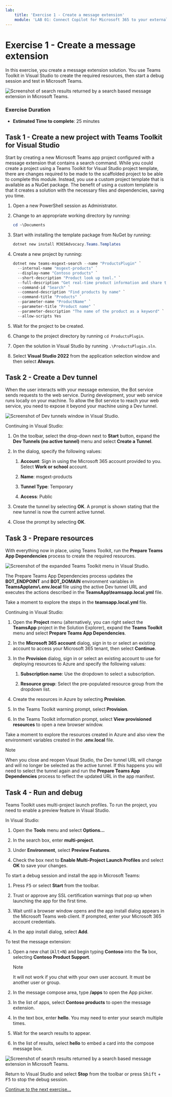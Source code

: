 ```yaml
---
lab:
    title: 'Exercise 1 - Create a message extension'
    module: 'LAB 01: Connect Copilot for Microsoft 365 to your external data in real-time with message extension plugins built with .NET and Visual Studio'
---
```


# Exercise 1 - Create a message extension

In this exercise, you create a message extension solution. You use Teams Toolkit in Visual Studio to create the required resources, then start a debug session and test in Microsoft Teams.

![Screenshot of search results returned by a search based message extension in Microsoft Teams.](../media/1-search-results.png)

### Exercise Duration

  - **Estimated Time to complete**: 25 minutes

## Task 1 - Create a new project with Teams Toolkit for Visual Studio

Start by creating a new Microsoft Teams app project configured with a message extension that contains a search command. While you could create a project using a Teams Toolkit for Visual Studio project template, there are changes required to be made to the scaffolded project to be able to complete this module. Instead, you use a custom project template that is available as a NuGet package. The benefit of using a custom template is that it creates a solution with the necessary files and dependencies, saving you time.

1. Open a new PowerShell session as Administrator.

1. Change to an appropriate working directory by running:

    ```Powershell
    cd ~\Documents
    ```

1. Start with installing the template package from NuGet by running:

    ```PowerShell
    dotnet new install M365Advocacy.Teams.Templates
    ```

1. Create a new project by running:

    ```PowerShell
    dotnet new teams-msgext-search --name "ProductsPlugin" `
      --internal-name "msgext-products" `
      --display-name "Contoso products" `
      --short-description "Product look up tool." `
      --full-description "Get real-time product information and share them in a conversation." `
      --command-id "Search" `
      --command-description "Find products by name" `
      --command-title "Products" `
      --parameter-name "ProductName" `
      --parameter-title "Product name" `
      --parameter-description "The name of the product as a keyword" `
      --allow-scripts Yes
    ```

1. Wait for the project to be created.

1. Change to the project directory by running `cd ProductsPlugin`.

1. Open the solution in Visual Studio by running `.\ProductsPlugin.sln`.

1. Select **Visual Studio 2022** from the application selection window and then select **Always**.

## Task 2 - Create a Dev tunnel

When the user interacts with your message extension, the Bot service sends requests to the web service. During development, your web service runs locally on your machine. To allow the Bot service to reach your web service, you need to expose it beyond your machine using a Dev tunnel.

![Screenshot of Dev tunnels window in Visual Studio.](../media/14-select-dev-tunnel.png)

Continuing in Visual Studio:

1. On the toolbar, select the drop-down next to **Start** button, expand the **Dev Tunnels (no active tunnel)** menu and select **Create a Tunnel**.

1. In the dialog, specify the following values:

    1. **Account**: Sign in using the Microsoft 365 account provided to you. Select **Work or school** account.

    1. **Name**: msgext-products

    1. **Tunnel Type**: Temporary

    1. **Access**: Public

1. Create the tunnel by selecting **OK**. A prompt is shown stating that the new tunnel is now the current active tunnel.

1. Close the prompt by selecting **OK**.

## Task 3 - Prepare resources

With everything now in place, using Teams Toolkit, run the **Prepare Teams App Dependencies** process to create the required resources.

![Screenshot of the expanded Teams Toolkit menu in Visual Studio.](../media/15-prepare-teams-app-dependencies.png)

The Prepare Teams App Dependencies process updates the **BOT_ENDPOINT** and **BOT_DOMAIN** environment variables in **TeamsApp\\env\\.env.local** file using the active Dev tunnel URL and executes the actions described in the **TeamsApp\\teamsapp.local.yml** file.

Take a moment to explore the steps in the **teamsapp.local.yml** file.

Continuing in Visual Studio:

1. Open the **Project** menu (alternatively, you can right select the **TeamsApp** project in the Solution Explorer), expand the **Teams Toolkit** menu and select **Prepare Teams App Dependencies**.

1. In the **Microsoft 365 account** dialog, sign in to or select an existing account to access your Microsoft 365 tenant, then select **Continue**.

1. In the **Provision** dialog, sign in or select an existing account to use for deploying resources to Azure and specify the following values:

      1. **Subscription name**: Use the dropdown to select a subscription.

      1. **Resource group**: Select the pre-populated resource group from the dropdown list.

1. Create the resources in Azure by selecting **Provision**.

1. In the Teams Toolkit warning prompt, select **Provision**.

1. In the Teams Toolkit information prompt, select **View provisioned resources** to open a new browser window.

Take a moment to explore the resources created in Azure and also view the environment variables created in the **.env.local** file.

> [!NOTE]
> When you close and reopen Visual Studio, the Dev tunnel URL will change and will no longer be selected as the active tunnel. If this happens you will need to select the tunnel again and run the **Prepare Teams App Dependencies** process to reflect the updated URL in the app manifest.

## Task 4 - Run and debug

Teams Toolkit uses multi-project launch profiles. To run the project, you need to enable a preview feature in Visual Studio.

In Visual Studio:

1. Open the **Tools** menu and select **Options...**

1. In the search box, enter **multi-project**.

1. Under **Environment**, select **Preview Features**.

1. Check the box next to **Enable Multi-Project Launch Profiles** and select **OK** to save your changes.

To start a debug session and install the app in Microsoft Teams:

1. Press <kbd>F5</kbd> or select **Start** from the toolbar.

1. Trust or approve any SSL certification warnings that pop up when launching the app for the first time.

1. Wait until a browser window opens and the app install dialog appears in the Microsoft Teams web client. If prompted, enter your Microsoft 365 account credentials.

1. In the app install dialog, select **Add**.

To test the message extension:

1. Open a new chat (<kbd>Alt+N</kbd>) and begin typing **Contoso** into the **To** box, selecting **Contoso Product Support**.

    > [!NOTE]
    > It will not work if you chat with your own user account. It must be another user or group.

1. In the message compose area, type **/apps** to open the App picker.

1. In the list of apps, select **Contoso products** to open the message extension.

1. In the text box, enter **hello**. You may need to enter your search multiple times.

1. Wait for the search results to appear.

1. In the list of results, select **hello** to embed a card into the compose message box.

![Screenshot of search results returned by a search based message extension in Microsoft Teams.](../media/1-search-results.png)

Return to Visual Studio and select **Stop** from the toolbar or press <kbd>Shift</kbd> + <kbd>F5</kbd> to stop the debug session.

[Continue to the next exercise...](./3-exercise-add-single-sign-on.md)